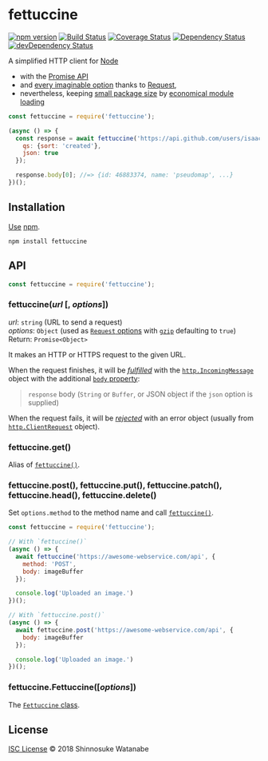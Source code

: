 # fettuccine

[![npm version](https://img.shields.io/npm/v/fettuccine.svg)](https://www.npmjs.com/package/fettuccine)
[![Build Status](https://travis-ci.org/shinnn/fettuccine.svg?branch=master)](https://travis-ci.org/shinnn/fettuccine)
[![Coverage Status](https://img.shields.io/coveralls/shinnn/fettuccine.svg)](https://coveralls.io/github/shinnn/fettuccine?branch=master)
[![Dependency Status](https://david-dm.org/shinnn/fettuccine.svg)](https://david-dm.org/shinnn/fettuccine)
[![devDependency Status](https://david-dm.org/shinnn/fettuccine/dev-status.svg)](https://david-dm.org/shinnn/fettuccine#info=devDependencies)

A simplified HTTP client for [Node](https://nodejs.org/)

* with the [Promise API](https://promisesaplus.com/)
* and [every imaginable option](https://github.com/request/request#requestoptions-callback) thanks to [Request](https://github.com/request/request),
* nevertheless, keeping [small package size](https://github.com/shinnn/load-request-from-cwd-or-npm#why) by [economical module loading](https://github.com/shinnn/load-request-from-cwd-or-npm)

```javascript
const fettuccine = require('fettuccine');

(async () => {
  const response = await fettuccine('https://api.github.com/users/isaacs/repos', {
    qs: {sort: 'created'},
    json: true
  });

  response.body[0]; //=> {id: 46883374, name: 'pseudomap', ...}
})();
```

## Installation

[Use](https://docs.npmjs.com/cli/install) [npm](https://docs.npmjs.com/getting-started/what-is-npm).

```
npm install fettuccine
```

## API

```javascript
const fettuccine = require('fettuccine');
```

### fettuccine(*url* [, *options*])

*url*: `string` (URL to send a request)  
*options*: `Object` (used as [`Request` options][request] with [`gzip`](https://github.com/request/request/blob/288f814e71efdd70f852888c1701c5cf3d177da5/request.js#L913-L928) defaulting to `true`)  
Return: `Promise<Object>`

It makes an HTTP or HTTPS request to the given URL.

When the request finishes, it will be [*fulfilled*](https://promisesaplus.com/#point-26) with the  [`http.IncomingMessage`](https://nodejs.org/api/http.html#http_http_incomingmessage) object with the additional [`body` property][request]:

> `response` body (`String` or `Buffer`, or JSON object if the `json` option is supplied)

When the request fails, it will be [*rejected*](https://promisesaplus.com/#point-30) with an error object (usually from [`http.ClientRequest`](https://nodejs.org/api/http.html#http_class_http_clientrequest) object).

### fettuccine.get()

Alias of [`fettuccine()`][fettucine].

### fettuccine.post(), fettuccine.put(), fettuccine.patch(), fettuccine.head(), fettuccine.delete()

Set `options.method` to the method name and call [`fettuccine()`][fettucine].

```javascript
const fettuccine = require('fettuccine');

// With `fettuccine()`
(async () => {
  await fettuccine('https://awesome-webservice.com/api', {
    method: 'POST',
    body: imageBuffer
  });

  console.log('Uploaded an image.')
})();

// With `fettuccine.post()`
(async () => {
  await fettuccine.post('https://awesome-webservice.com/api', {
    body: imageBuffer
  });

  console.log('Uploaded an image.')
})();
```

### fettuccine.Fettuccine([*options*])

The [`Fettuccine` class](https://github.com/shinnn/fettuccine-class).

## License

[ISC License](./LICENSE) © 2018 Shinnosuke Watanabe

[request]: https://github.com/request/request#requestoptions-callback
[fettucine]: https://github.com/shinnn/fettuccine#fettuccineurl--options
